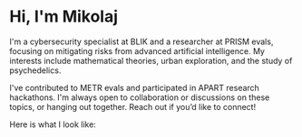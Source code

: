 # Hi, I'm Mikolaj

I'm a cybersecurity specialist at BLIK and a researcher at PRISM evals, focusing on mitigating risks from advanced artificial intelligence. My interests include mathematical theories, urban exploration, and the study of psychedelics.

I've contributed to METR evals and participated in APART research hackathons. I'm always open to collaboration or discussions on these topics, or hanging out together. Reach out if you’d like to connect!

Here is what I look like:
